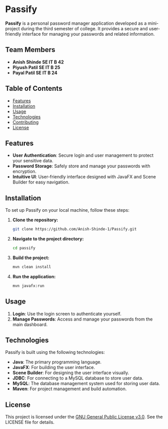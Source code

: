 # Passify

**Passify** is a personal password manager application developed as a mini-project during the third semester of college. It provides a secure and user-friendly interface for managing your passwords and related information.

## Team Members

- **Anish Shinde SE IT B 42** 
- **Piyush Patil SE IT B 25** 
- **Payal Patil SE IT B 24** 

## Table of Contents

- [Features](#features)
- [Installation](#installation)
- [Usage](#usage)
- [Technologies](#technologies)
- [Contributing](#contributing)
- [License](#license)

## Features

- **User Authentication**: Secure login and user management to protect your sensitive data.
- **Password Storage**: Safely store and manage your passwords with encryption.
- **Intuitive UI**: User-friendly interface designed with JavaFX and Scene Builder for easy navigation.

## Installation

To set up Passify on your local machine, follow these steps:

1. **Clone the repository:**

   ```bash
   git clone https://github.com/Anish-Shinde-1/Passify.git
   ```

2. **Navigate to the project directory:**

   ```bash
   cd passify
   ```

3. **Build the project:**

   ```bash
   mvn clean install
   ```

4. **Run the application:**

   ```bash
   mvn javafx:run
   ```

## Usage

1. **Login**: Use the login screen to authenticate yourself.
2. **Manage Passwords**: Access and manage your passwords from the main dashboard.

## Technologies

Passify is built using the following technologies:

- **Java**: The primary programming language.
- **JavaFX**: For building the user interface.
- **Scene Builder**: For designing the user interface visually.
- **JDBC**: For connecting to a MySQL database to store user data.
- **MySQL**: The database management system used for storing user data.
- **Maven**: For project management and build automation.

## License

This project is licensed under the [GNU General Public License v3.0](LICENSE). See the LICENSE file for details.